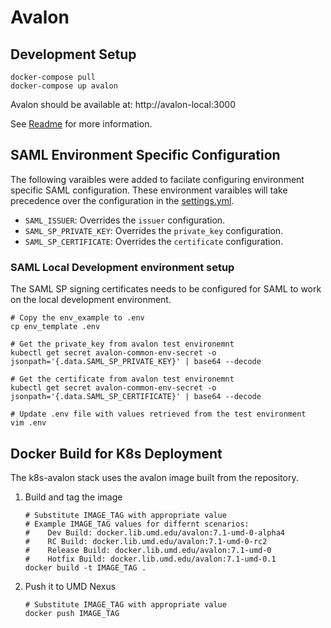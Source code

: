 # Avalon

## Development Setup

```
docker-compose pull
docker-compose up avalon
```

Avalon should be available at: http://avalon-local:3000

See [Readme](./README.md#Development) for more information.

## SAML Environment Specific Configuration

The following varaibles were added to facilate configuring environment
specific SAML configuration. These environment varaibles will take
precedence over the configuration in the [settings.yml](./config/settings.yml).

- `SAML_ISSUER`: Overrides the `issuer` configuration.
- `SAML_SP_PRIVATE_KEY`: Overrides the `private_key` configuration.
- `SAML_SP_CERTIFICATE`: Overrides the `certificate` configuration.

### SAML Local Development environment setup

The SAML SP signing certificates needs to be configured for SAML to work
on the local development environment.

```
# Copy the env_example to .env
cp env_template .env

# Get the private_key from avalon test environemnt
kubectl get secret avalon-common-env-secret -o jsonpath='{.data.SAML_SP_PRIVATE_KEY}' | base64 --decode

# Get the certificate from avalon test environemnt
kubectl get secret avalon-common-env-secret -o jsonpath='{.data.SAML_SP_CERTIFICATE}' | base64 --decode

# Update .env file with values retrieved from the test environment
vim .env
```

## Docker Build for K8s Deployment

The k8s-avalon stack uses the avalon image built from the repository.

1. Build and tag the image

    ```
    # Substitute IMAGE_TAG with appropriate value
    # Example IMAGE_TAG values for differnt scenarios:
    #    Dev Build: docker.lib.umd.edu/avalon:7.1-umd-0-alpha4
    #    RC Build: docker.lib.umd.edu/avalon:7.1-umd-0-rc2
    #    Release Build: docker.lib.umd.edu/avalon:7.1-umd-0
    #    Hotfix Build: docker.lib.umd.edu/avalon:7.1-umd-0.1
    docker build -t IMAGE_TAG .
    ```

2. Push it to UMD Nexus

    ```
    # Substitute IMAGE_TAG with appropriate value
    docker push IMAGE_TAG
    ```
